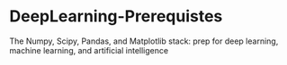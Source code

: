 # DeepLearning-Prerequistes
The Numpy, Scipy, Pandas, and Matplotlib stack: prep for deep learning, machine learning, and artificial intelligence
